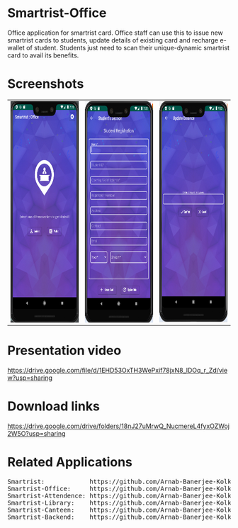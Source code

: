 # Smartrist-Office
Office application for smartrist card.
Office staff can use this to issue new smartrist cards to students, update details of existing card and recharge e-wallet of student. Students just need to scan their unique-dynamic smartrist card to avail its benefits.

# Screenshots

<table width="500" border="0" cellpadding="5">

<tr>

<td align="center" valign="center">
<img src="https://github.com/Arnab-Banerjee-Kolkata/Smartrist-Office/blob/master/screenshots/ofc1.png" alt="description here" height="500" width="350"/>
<br />
</td>

<td align="center" valign="center">
<img src="https://github.com/Arnab-Banerjee-Kolkata/Smartrist-Office/blob/master/screenshots/ofc2.png" alt="description here" height="500" width="350" />
<br />
</td>

<td align="center" valign="center">
<img src="https://github.com/Arnab-Banerjee-Kolkata/Smartrist-Office/blob/master/screenshots/ofc3.png" alt="description here" height="500" width="350" />
<br />
</td>

</tr>

</table>

# Presentation video
https://drive.google.com/file/d/1EHD53OxTH3WePxif78jxN8_lDOq_r_Zd/view?usp=sharing

# Download links
https://drive.google.com/drive/folders/18nJ27uMrwQ_NucmereL4fyxOZWoj2W5O?usp=sharing

# Related Applications
<pre>
Smartrist:            https://github.com/Arnab-Banerjee-Kolkata/Smartrist
Smartrist-Office:     https://github.com/Arnab-Banerjee-Kolkata/Smartrist-Office
Smartrist-Attendence: https://github.com/Arnab-Banerjee-Kolkata/Smartrist-Attendence
Smartrist-Library:    https://github.com/Arnab-Banerjee-Kolkata/Smartrist-Library
Smartrist-Canteen:    https://github.com/Arnab-Banerjee-Kolkata/Smartrist-Canteen
Smartrist-Backend:    https://github.com/Arnab-Banerjee-Kolkata/Smartrist-Backend
</pre>

